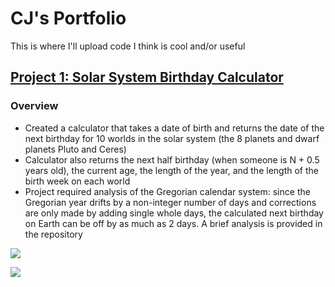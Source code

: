 # CJ's Portfolio
This is where I'll upload code I think is cool and/or useful

## [Project 1: Solar System Birthday Calculator](https://github.com/cjhapich/other_worlds_code)

### Overview
* Created a calculator that takes a date of birth and returns the date of the next birthday for 10 worlds in the solar system (the 8 planets and dwarf planets Pluto and Ceres)
* Calculator also returns the next half birthday (when someone is N + 0.5 years old), the current age, the length of the year, and the length of the birth week on each world
* Project required analysis of the Gregorian calendar system: since the Gregorian year drifts by a non-integer number of days and corrections are only made by adding single whole days, the calculated next birthday on Earth can be off by as much as 2 days. A brief analysis is provided in the repository

![](https://github.com/cjhapich/CJ_Portfolio/blob/main/images/other_worlds_example_1.png)


![](https://github.com/cjhapich/CJ_Portfolio/blob/main/images/other_worlds_example_2.png)
